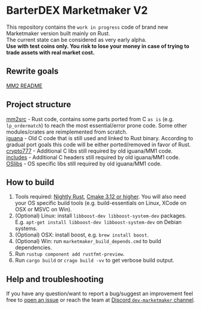 # BarterDEX Marketmaker V2

This repository contains the `work in progress` code of brand new Marketmaker version built mainly on Rust.  
The current state can be considered as very early alpha.  
**Use with test coins only. You risk to lose your money in case of trying to trade assets with real market cost.**

## Rewrite goals

[MM2 README](mm2src/README.md)

## Project structure

[mm2src](mm2src) - Rust code, contains some parts ported from C `as is` (e.g. `lp_ordermatch`) to reach the most essential/error prone code. Some other modules/crates are reimplemented from scratch.  
[iguana](iguana) - Old C code that is still used and linked to Rust binary. According to gradual port goals this code will be either ported/removed in favor of Rust.  
[crypto777](crypto777) - Additional C libs still required by old iguana/MM1 code.  
[includes](includes) - Additional C headers still required by old iguana/MM1 code.  
[OSlibs](OSlibs) - OS specific libs still required by old iguana/MM1 code.  
 
## How to build

1. Tools required: [Nightly Rust](https://www.rust-lang.org/tools/install), [Cmake 3.12 or higher](https://cmake.org/install/). You will also need your OS specific build tools (e.g. build-essentials on Linux, XCode on OSX or MSVC on Win).
1. (Optional) Linux: install `libboost-dev libboost-system-dev` packages. E.g. `apt-get install libboost-dev libboost-system-dev` on Debian systems.
1. (Optional) OSX: install boost, e.g. `brew install boost`.
1. (Optional) Win: run `marketmaker_build_depends.cmd` to build dependencies.
1. Run `rustup component add rustfmt-preview`.
1. Run `cargo build` or `crago build -vv` to get verbose build output.

## Help and troubleshooting

If you have any question/want to report a bug/suggest an improvement feel free to [open an issue](https://github.com/artemii235/SuperNET/issues/new) or reach the team at [Discord `dev-marketmaker` channel](https://discord.gg/PGxVm2y).  
